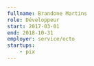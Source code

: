 ```yaml
---
fullname: Brandone Martins
role: Développeur
start: 2017-03-01
end: 2018-10-31
employer: service/octo
startups:
    - pix
---
```

